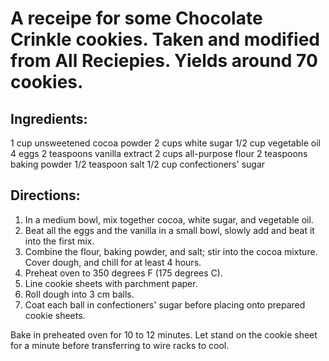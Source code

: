 # A receipe for some Chocolate Crinkle cookies. Taken and modified from All Reciepies. Yields around 70 cookies.

## Ingredients:
  1 cup unsweetened cocoa powder
  2 cups white sugar
  1/2 cup vegetable oil
  4 eggs
  2 teaspoons vanilla extract
  2 cups all-purpose flour
  2 teaspoons baking powder
  1/2 teaspoon salt
  1/2 cup confectioners' sugar



## Directions:
1. In a medium bowl, mix together cocoa, white sugar, and vegetable oil.
2. Beat all the eggs and the vanilla in a small bowl, slowly add and beat it into the first mix.
3. Combine the flour, baking powder, and salt; stir into the cocoa mixture. Cover dough, and chill for at least 4 hours.
4. Preheat oven to 350 degrees F (175 degrees C).
5. Line cookie sheets with parchment paper.
6. Roll dough into 3 cm balls.
7. Coat each ball in confectioners' sugar before placing onto prepared cookie sheets.


Bake in preheated oven for 10 to 12 minutes. Let stand on the cookie sheet for a minute before transferring to wire racks to cool.
